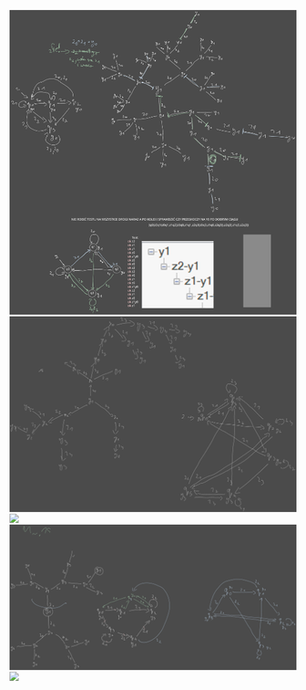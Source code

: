 ![](/Notatki/Semestr%203/Logika%20układów%20cyfrowych/Labolatoria/Labolatoria%205/Drawing%202023-11-29%2009.33.36.excalidraw.svg)
![](Notatki/Semestr%203/Logika%20układów%20cyfrowych/Labolatoria/Labolatoria%205/Drawing%202023-11-29%2011.12.51.excalidraw.svg)
![](Notatki/Semestr%203/Logika%20układów%20cyfrowych/Labolatoria/Labolatoria%205/aut15.usf)
![](Notatki/Semestr%203/Logika%20układów%20cyfrowych/Labolatoria/Labolatoria%205/Drawing%202023-11-30%2013.18.02.excalidraw.svg)
![](Notatki/Semestr%203/Logika%20układów%20cyfrowych/Labolatoria/Labolatoria%205/aut16.usf)